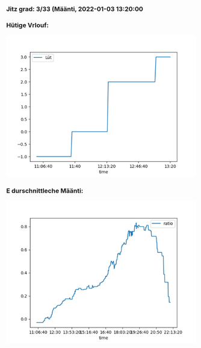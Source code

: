 ### Jitz grad: 3/33 (Määnti, 2022-01-03 13:20:00

### Hütige Vrlouf:
![Graph](Today.png)

### E durschnittleche Määnti:
![Graph](Määnti.png)